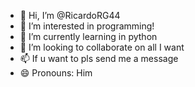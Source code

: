 - 👋 Hi, I’m @RicardoRG44
- 👀 I’m interested in programming!
- 🌱 I’m currently learning in python
- 💞️ I’m looking to collaborate on all I want
- 📫 If u want to pls send me a message
- 😄 Pronouns: Him

<!---
RicardoRG44/RicardoRG44 is a ✨ special ✨ repository because its `README.md` (this file) appears on your GitHub profile.
You can click the Preview link to take a look at your changes.
--->
